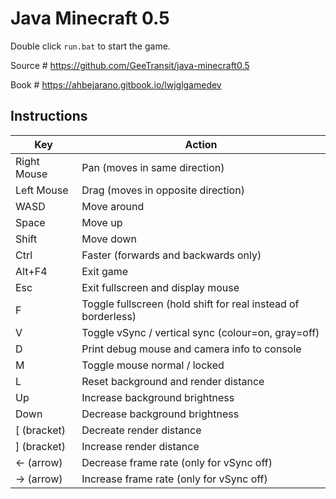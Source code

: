 # Java Minecraft 0.5

Double click `run.bat` to start the game.

Source # https://github.com/GeeTransit/java-minecraft0.5

Book # https://ahbejarano.gitbook.io/lwjglgamedev

## Instructions

| Key          | Action |
| ------------ | ------ |
| Right Mouse  | Pan (moves in same direction) |
| Left Mouse   | Drag (moves in opposite direction) |
| WASD         | Move around |
| Space        | Move up |
| Shift        | Move down |
| Ctrl         | Faster (forwards and backwards only) |
| Alt+F4       | Exit game |
| Esc          | Exit fullscreen and display mouse |
| F            | Toggle fullscreen (hold shift for real instead of borderless) |
| V            | Toggle vSync / vertical sync (colour=on, gray=off) |
| D            | Print debug mouse and camera info to console |
| M            | Toggle mouse normal / locked |
| L            | Reset background and render distance |
| Up           | Increase background brightness |
| Down         | Decrease background brightness |
| \[ (bracket) | Decreate render distance |
| \] (bracket) | Increase render distance |
| <- (arrow)   | Decrease frame rate (only for vSync off) |
| -> (arrow)   | Increase frame rate (only for vSync off) |
